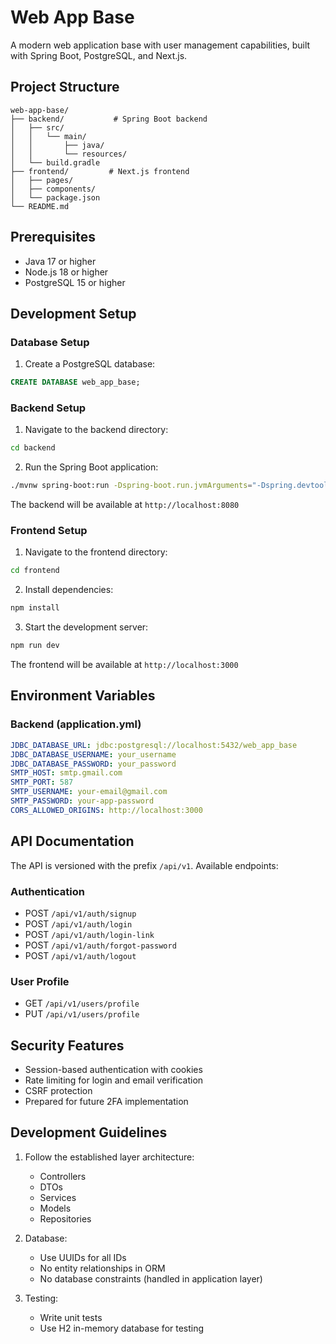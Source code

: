 # Web App Base

A modern web application base with user management capabilities, built with Spring Boot, PostgreSQL, and Next.js.

## Project Structure

```
web-app-base/
├── backend/           # Spring Boot backend
│   ├── src/
│   │   └── main/
│   │       ├── java/
│   │       └── resources/
│   └── build.gradle
├── frontend/         # Next.js frontend
│   ├── pages/
│   ├── components/
│   └── package.json
└── README.md
```

## Prerequisites

- Java 17 or higher
- Node.js 18 or higher
- PostgreSQL 15 or higher

## Development Setup

### Database Setup

1. Create a PostgreSQL database:
```sql
CREATE DATABASE web_app_base;
```

### Backend Setup

1. Navigate to the backend directory:
```bash
cd backend
```

2. Run the Spring Boot application:
```bash
./mvnw spring-boot:run -Dspring-boot.run.jvmArguments="-Dspring.devtools.restart.enabled=true"
```

The backend will be available at `http://localhost:8080`

### Frontend Setup

1. Navigate to the frontend directory:
```bash
cd frontend
```

2. Install dependencies:
```bash
npm install
```

3. Start the development server:
```bash
npm run dev
```

The frontend will be available at `http://localhost:3000`

## Environment Variables

### Backend (application.yml)
```yaml
JDBC_DATABASE_URL: jdbc:postgresql://localhost:5432/web_app_base
JDBC_DATABASE_USERNAME: your_username
JDBC_DATABASE_PASSWORD: your_password
SMTP_HOST: smtp.gmail.com
SMTP_PORT: 587
SMTP_USERNAME: your-email@gmail.com
SMTP_PASSWORD: your-app-password
CORS_ALLOWED_ORIGINS: http://localhost:3000
```

## API Documentation

The API is versioned with the prefix `/api/v1`. Available endpoints:

### Authentication
- POST `/api/v1/auth/signup`
- POST `/api/v1/auth/login`
- POST `/api/v1/auth/login-link`
- POST `/api/v1/auth/forgot-password`
- POST `/api/v1/auth/logout`

### User Profile
- GET `/api/v1/users/profile`
- PUT `/api/v1/users/profile`

## Security Features

- Session-based authentication with cookies
- Rate limiting for login and email verification
- CSRF protection
- Prepared for future 2FA implementation

## Development Guidelines

1. Follow the established layer architecture:
   - Controllers
   - DTOs
   - Services
   - Models
   - Repositories

2. Database:
   - Use UUIDs for all IDs
   - No entity relationships in ORM
   - No database constraints (handled in application layer)

3. Testing:
   - Write unit tests
   - Use H2 in-memory database for testing

